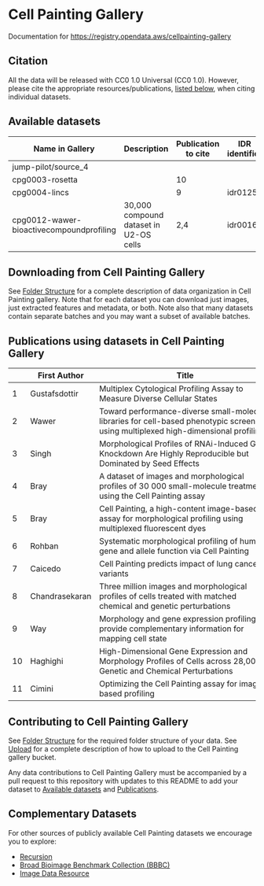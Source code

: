 # Cell Painting Gallery

Documentation for https://registry.opendata.aws/cellpainting-gallery

## Citation

All the data will be released with CC0 1.0 Universal (CC0 1.0).
However, please cite the appropriate resources/publications, [listed below](#available-datasets), when citing individual datasets.

## Available datasets

| Name in Gallery                          | Description                            | Publication to cite | IDR identifier |
| ---------------------------------------- | -------------------------------------- | ------------------- | -------------- |
| jump-pilot/source_4                      |                                        |                     |                |
| cpg0003-rosetta                          |                                        | 10                  |                |
| cpg0004-lincs                            |                                        | 9                   | idr0125        |
| cpg0012-wawer-bioactivecompoundprofiling | 30,000 compound dataset in U2-OS cells | 2,4                 | idr0016        |

## Downloading from Cell Painting Gallery

See [Folder Structure](folder_structure.md) for a complete description of data organization in Cell Painting gallery.
Note that for each dataset you can download just images, just extracted features and metadata, or both.
Note also that many datasets contain separate batches and you may want a subset of available batches.

## Publications using datasets in Cell Painting Gallery

|     | First Author   | <div style="width:350px">Title</div>                                                                                                 | Year | <div style="width:150px">Publication URL</div> | Dataset Name in Gallery                  |
| --- | -------------- | ------------------------------------------------------------------------------------------------------------------------------------ | ---- | ---------------------------------------------- | ---------------------------------------- |
| 1   | Gustafsdottir  | Multiplex Cytological Profiling Assay to Measure Diverse Cellular States                                                             | 2013 | https://doi.org/10.1371/journal.pone.0080999   |                                          |
| 2   | Wawer          | Toward performance-diverse small-molecule libraries for cell-based phenotypic screening using multiplexed high-dimensional profiling | 2014 | https://doi.org/10.1073/pnas.1410933111        | cpg0012-wawer-bioactivecompoundprofiling |
| 3   | Singh          | Morphological Profiles of RNAi-Induced Gene Knockdown Are Highly Reproducible but Dominated by Seed Effects                          | 2015 | https://doi.org/10.1371/journal.pone.0131370   |                                          |
| 4   | Bray           | A dataset of images and morphological profiles of 30 000 small-molecule treatments using the Cell Painting assay                     | 2017 | https://doi.org/10.1093/gigascience/giw014     | cpg0012-wawer-bioactivecompoundprofiling |
| 5   | Bray           | Cell Painting, a high-content image-based assay for morphological profiling using multiplexed fluorescent dyes                       | 2016 | https://doi.org/10.1038/nprot.2016.105         |                                          |
| 6   | Rohban         | Systematic morphological profiling of human gene and allele function via Cell Painting                                               | 2017 | https://doi.org/10.7554/eLife.24060            |                                          |
| 7   | Caicedo        | Cell Painting predicts impact of lung cancer variants                                                                                | 2022 | https://doi.org/10.1091/mbc.E21-11-0538        |                                          |
| 8   | Chandrasekaran | Three million images and morphological profiles of cells treated with matched chemical and genetic perturbations                     | 2022 | https://doi.org/10.1101/2022.01.05.475090      | jump-pilots/source_4                     |
| 9   | Way            | Morphology and gene expression profiling provide complementary information for mapping cell state                                    | 2022 | https://doi.org/10.1101/2021.10.21.465335      | cpg0004-lincs                            |
| 10  | Haghighi       | High-Dimensional Gene Expression and Morphology Profiles of Cells across 28,000 Genetic and Chemical Perturbations                   | 2022 | https://doi.org/10.1101/2021.09.08.459417      | cpg0003-rosetta                          |
| 11  | Cimini         | Optimizing the Cell Painting assay for image-based profiling                                                                         | 2022 | In Preparation                                 | jump-pilots/source_4                     |

## Contributing to Cell Painting Gallery

See [Folder Structure](folder_structure.md) for the required folder structure of your data.
See [Upload](upload.md) for a complete description of how to upload to the Cell Painting gallery bucket.

Any data contributions to Cell Painting Gallery must be accompanied by a pull request to this repository with updates to this README to add your dataset to [Available datasets](#available-datasets) and [Publications](#publications-using-datasets-in-cellpainting-gallery).

## Complementary Datasets

For other sources of publicly available Cell Painting datasets we encourage you to explore:
- [Recursion](https://www.rxrx.ai)
- [Broad Bioimage Benchmark Collection (BBBC)](https://bbbc.broadinstitute.org)
- [Image Data Resource](https://idr.openmicroscopy.org)
